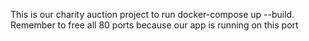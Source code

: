 This is our charity auction project to run docker-compose up --build.
Remember to free all 80 ports because our app is running on this port

